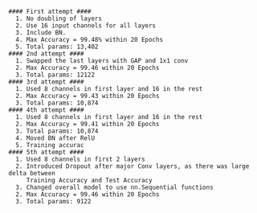     #### First attempt ####
      1. No doubling of layers
      2. Use 16 input channels for all layers
      3. Include BN.
      4. Max Accuracy = 99.48% within 20 Epochs
      5. Total params: 13,402
    #### 2nd attempt ####
      1. Swapped the last layers with GAP and 1x1 conv
      2. Max Accuracy = 99.46 within 20 Epochs
      3. Total params: 12122
    #### 3rd attempt ####
      1. Used 8 channels in first layer and 16 in the rest
      2. Max Accuracy = 99.43 within 20 Epochs
      3. Total params: 10,874
    #### 4th attempt ####
      1. Used 8 channels in first layer and 16 in the rest
      2. Max Accuracy = 99.41 within 20 Epochs
      3. Total params: 10,874
      4. Moved BN after RelU
      5. Training accurac
    #### 5th attempt ####
      1. Used 8 channels in first 2 layers
      2. Introduced Dropout after major Conv layers, as there was large delta between 
         Training Accuracy and Test Accuracy
      3. Changed overall model to use nn.Sequential functions
      2. Max Accuracy = 99.46 within 20 Epochs
      3. Total params: 9122
      
    
